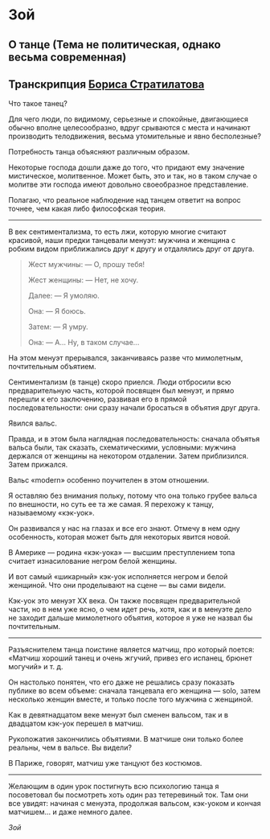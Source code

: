 # Зой
## О танце (Тема не политическая, однако весьма современная)
## Транскрипция [Бориса Стратилатова](http://mirrorland.rpg.ru/)

Что такое танец?

Для чего люди, по видимому, серьезные и спокойные, двигающиеся обычно вполне целесообразно, вдруг срываются с места и начинают производить телодвижения, весьма утомительные и явно бесполезные?

Потребность танца объясняют различным образом.

Некоторые господа дошли даже до того, что придают ему значение мистическое, молитвенное. Может быть, это и так, но в таком случае о молитве эти господа имеют довольно своеобразное представление.

Полагаю, что реальное наблюдение над танцем ответит на вопрос точнее, чем какая либо философская теория.

***

В век сентиментализма, то есть лжи, которую многие считают красивой, наши предки танцевали менуэт: мужчина и женщина с робким видом приближались друг к другу и отдалялись друг от друга.

> Жест мужчины: — О, прошу тебя!
>
> Жест женщины: — Нет, не хочу.
>
> Далее: — Я умоляю.
>
> Она: — Я боюсь.
>
> Затем: — Я умру.
>
> Она: — А... Ну, в таком случае...

На этом менуэт прерывался, заканчиваясь разве что мимолетным, почтительным объятием.

Сентиментализм (в танце) скоро приелся. Люди отбросили всю предварительную часть, которой посвящен был менуэт, и прямо перешли к его заключению, развивая его в прямой последовательности: они сразу начали бросаться в объятия друг друга.

Явился вальс.

Правда, и в этом была наглядная последовательность: сначала объятья вальса были, так сказать, схематическими, условными: мужчина держался от женщины на некотором отдалении. Затем приблизился. Затем прижался.

Вальс «modern» особенно поучителен в этом отношении.

Я оставляю без внимания польку, потому что она только грубее вальса по внешности, но суть ее та же самая. Я перехожу к танцу, называемому «кэк-уок».

Он развивался у нас на глазах и все его знают. Отмечу в нем одну особенность, которая может быть для некоторых явится новой.

В Америке — родина «кэк-уока» — высшим преступлением топа считает изнасилование негром белой женщины.

И вот самый «шикарный» кэк-уок исполняется негром и белой женщиной. Что они проделывают на сцене — вы сами видели.

Кэк-уок это менуэт XX века. Он также посвящен предварительной части, но в нем уже ясно, о чем идет речь, хотя, как и в менуэте дело не заходит дальше мимолетного объятия, которое я уже не назвал бы почтительным.

***

Разъяснителем танца поистине является матчиш, про который поется: «Матчиш хороший танец и очень жгучий, привез его испанец, брюнет могучий» и т. д.

Он настолько понятен, что его даже не решались сразу показать публике во всем объеме: сначала танцевала его женщина — solo, затем несколько женщин вместе, и только после того мужчина с женщиной.

Как в девятнадцатом веке менуэт был сменен вальсом, так и в двадцатом кэк-уок перешел в матчиш.

Рукопожатия закончились объятиями. В матчише они только более реальны, чем в вальсе. Вы видели?

В Париже, говорят, матчиш уже танцуют без костюмов.

***

Желающим в один урок постигнуть всю психологию танца я посоветовал бы посмотреть хоть один раз тетеревиный ток. Там они все увидят: начиная с менуэта, продолжая вальсом, кэк-уоком и кончая матчишем... и даже немного далее.

_Зой_
